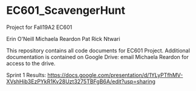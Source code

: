 # EC601_ScavengerHunt
Project for Fall19A2 EC601 

Erin O'Neill
Michaela Reardon
Pat Rick Ntwari

This repository contains all code documents for EC601 Project.  Additional documentation is contained on Google Drive: email Michaela Reardon for access to the drive.  

Sprint 1 Results: https://docs.google.com/presentation/d/1YLyPTfhMV-XVshHib3EzPYkR1Kv28Uzt3275TBFgB6A/edit?usp=sharing 
